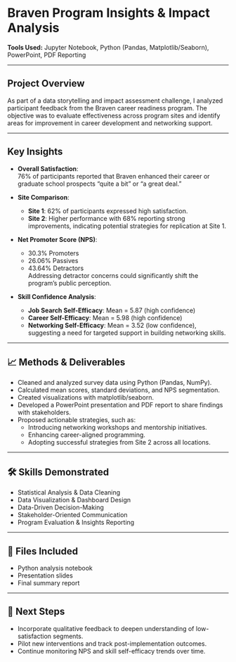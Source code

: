 # Braven Program Insights & Impact Analysis

**Tools Used:** Jupyter Notebook, Python (Pandas, Matplotlib/Seaborn), PowerPoint, PDF Reporting  

---

## Project Overview

As part of a data storytelling and impact assessment challenge, I analyzed participant feedback from the Braven career readiness program. The objective was to evaluate effectiveness across program sites and identify areas for improvement in career development and networking support.

---

## Key Insights

- **Overall Satisfaction**:  
  76% of participants reported that Braven enhanced their career or graduate school prospects “quite a bit” or “a great deal.”

- **Site Comparison**:  
  - **Site 1**: 62% of participants expressed high satisfaction.  
  - **Site 2**: Higher performance with 68% reporting strong improvements, indicating potential strategies for replication at Site 1.

- **Net Promoter Score (NPS)**:  
  - 30.3% Promoters  
  - 26.06% Passives  
  - 43.64% Detractors  
  Addressing detractor concerns could significantly shift the program’s public perception.

- **Skill Confidence Analysis**:  
  - **Job Search Self-Efficacy**: Mean = 5.87 (high confidence)  
  - **Career Self-Efficacy**: Mean = 5.98 (high confidence)  
  - **Networking Self-Efficacy**: Mean = 3.52 (low confidence), suggesting a need for targeted support in building networking skills.

---

## 📈 Methods & Deliverables

- Cleaned and analyzed survey data using Python (Pandas, NumPy).
- Calculated mean scores, standard deviations, and NPS segmentation.
- Created visualizations with matplotlib/seaborn.
- Developed a PowerPoint presentation and PDF report to share findings with stakeholders.
- Proposed actionable strategies, such as:
  - Introducing networking workshops and mentorship initiatives.
  - Enhancing career-aligned programming.
  - Adopting successful strategies from Site 2 across all locations.
 
---

## 🛠️ Skills Demonstrated

- Statistical Analysis & Data Cleaning  
- Data Visualization & Dashboard Design  
- Data-Driven Decision-Making  
- Stakeholder-Oriented Communication  
- Program Evaluation & Insights Reporting  

---

## 📂 Files Included

- Python analysis notebook  
- Presentation slides  
- Final summary report

---

## 🚀 Next Steps

- Incorporate qualitative feedback to deepen understanding of low-satisfaction segments.
- Pilot new interventions and track post-implementation outcomes.
- Continue monitoring NPS and skill self-efficacy trends over time.
